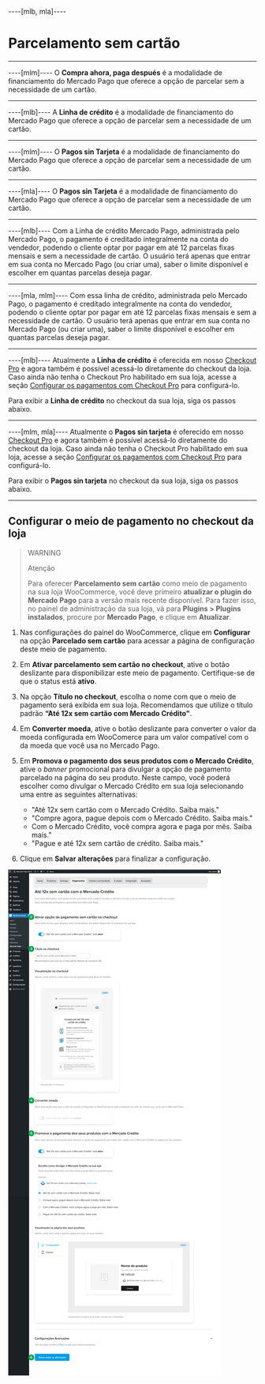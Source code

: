 ----[mlb, mla]----
# Parcelamento sem cartão

------------
----[mlm]----
O **Compra ahora, paga después** é a modalidade de financiamento do Mercado Pago que oferece a opção de parcelar sem a necessidade de um cartão.

------------
----[mlb]----
A **Linha de crédito** é a modalidade de financiamento do Mercado Pago que oferece a opção de parcelar sem a necessidade de um cartão.

------------
----[mlm]----
O **Pagos sin Tarjeta** é a modalidade de financiamento do Mercado Pago que oferece a opção de parcelar sem a necessidade de um cartão.

------------
----[mla]----
O **Pagos sin Tarjeta** é a modalidade de financiamento do Mercado Pago que oferece a opção de parcelar sem a necessidade de um cartão.

------------
----[mlb]----
Com a Linha de crédito Mercado Pago, administrada pelo Mercado Pago, o pagamento é creditado integralmente na conta do vendedor, podendo o cliente optar por pagar em até 12 parcelas fixas mensais e sem a necessidade de cartão. O usuário terá apenas que entrar em sua conta no Mercado Pago (ou criar uma), saber o limite disponível e escolher em quantas parcelas deseja pagar.

------------
----[mla, mlm]----
Com essa linha de crédito, administrada pelo Mercado Pago, o pagamento é creditado integralmente na conta do vendedor, podendo o cliente optar por pagar em até 12 parcelas fixas mensais e sem a necessidade de cartão. O usuário terá apenas que entrar em sua conta no Mercado Pago (ou criar uma), saber o limite disponível e escolher em quantas parcelas deseja pagar.

------------
----[mlb]----
Atualmente a **Linha de crédito** é oferecida em nosso [Checkout Pro](/developers/pt/docs/checkout-pro/landing) e agora também é possível acessá-lo diretamente do checkout da loja. Caso ainda não tenha o Checkout Pro habilitado em sua loja, acesse a seção [Configurar os pagamentos com Checkout Pro](/developers/pt/docs/woocommerce/payments-configuration/checkout-pro) para configurá-lo.

Para exibir a **Linha de crédito** no checkout da sua loja, siga os passos abaixo.

------------
----[mlm, mla]----
Atualmente o **Pagos sin tarjeta** é oferecido em nosso [Checkout Pro](/developers/pt/docs/checkout-pro/landing) e agora também é possível acessá-lo diretamente do checkout da loja. Caso ainda não tenha o Checkout Pro habilitado em sua loja, acesse a seção [Configurar os pagamentos com Checkout Pro](/developers/pt/docs/woocommerce/payments-configuration/checkout-pro) para configurá-lo.

Para exibir o **Pagos sin tarjeta** no checkout da sua loja, siga os passos abaixo.

------------
## Configurar o meio de pagamento no checkout da loja

> WARNING
>
> Atenção
>
> Para oferecer **Parcelamento sem cartão** como meio de pagamento na sua loja WooCommerce, você deve primeiro **atualizar o plugin do Mercado Pago** para a versão mais recente disponível. Para fazer isso, no painel de administração da sua loja, vá para **Plugins > Plugins instalados**, procure por **Mercado Pago**, e clique em **Atualizar**.

1. Nas configurações do painel do WooCommerce, clique em **Configurar** na opção **Parcelado sem cartão** para acessar a página de configuração deste meio de pagamento.
2. Em **Ativar parcelamento sem cartão no checkout**, ative o botão deslizante para disponibilizar este meio de pagamento. Certifique-se de que o status está **ativo**.
3. Na opção **Título no checkout**, escolha o nome com que o meio de pagamento será exibida em sua loja. Recomendamos que utilize o título padrão **“Até 12x sem cartão com Mercado Crédito"**.
4. Em **Converter moeda**, ative o botão deslizante para converter o valor da moeda configurada em WooComerce para um valor compatível com o da moeda que você usa no Mercado Pago. 
5. Em **Promova o pagamento dos seus produtos com o Mercado Crédito**, ative o _banner_ promocional para divulgar a opção de pagamento parcelado na página do seu produto. Neste campo, você poderá escolher como divulgar o Mercado Crédito em sua loja selecionando uma entre as seguintes alternativas:

    - "Até 12x sem cartão com o Mercado Crédito. Saiba mais."
    - "Compre agora, pague depois com o Mercado Crédito. Saiba mais."
    - Com o Mercado Crédito, você compra agora e paga por mês. Saiba mais."
    - "Pague e até 12x sem cartão de crédito. Saiba mais."

6. Clique em **Salvar alterações** para finalizar a configuração.

![woo-credits-admin-pt](/images/woocomerce/credits-woo-2.png)
